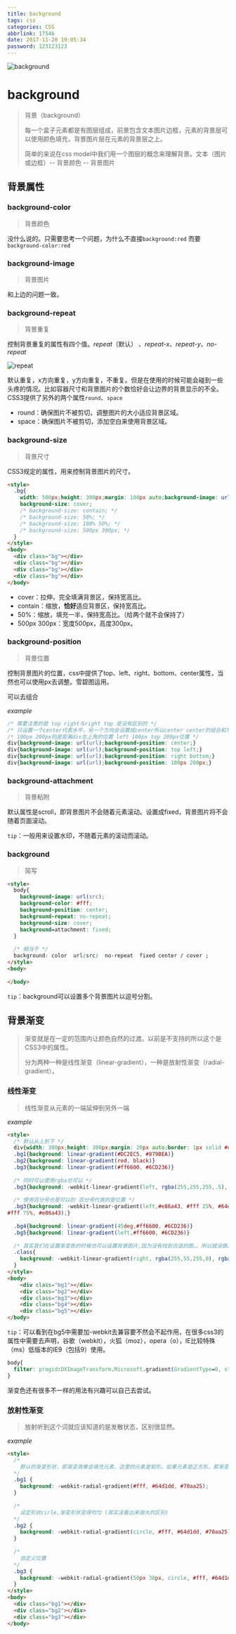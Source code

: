 ```yaml
---
title: background
tags: css
categories: CSS
abbrlink: 17546
date: 2017-11-20 19:05:34
password: 123123123
---
```


![background](http://www.wzsky.net/img2015/uploadimg/20150902/10060221.jpg)

<!-- more -->



# background

> 背景（background）
>
> 每一个盒子元素都是有图层组成，前景包含文本图片边框，元素的背景层可以使用颜色填充，背景图片层在元素的背景层之上。
>
> 简单的来说在css model中我们用一个图层的概念来理解背景。文本（图片或边框）-- 背景颜色 -- 背景图片



## 背景属性

### background-color

> 背景颜色

没什么说的。只需要思考一个问题，为什么不直接`background:red` 而要 `background-color:red`



### background-image

> 背景图片

和上边的问题一致。



### background-repeat

> 背景重复

控制背景重复的属性有四个值。*repeat*（默认） 、*repeat-x*、*repeat-y*、*no-repeat* 

![repeat](/img/css/bg-repeat.png)

默认重复，x方向重复，y方向重复，不重复。但是在使用的时候可能会碰到一些头疼的情况。比如容器尺寸和背景图片的个数恰好会让边界的背景显示的不全。CSS3提供了另外的两个属性`round`、`space`

* round：确保图片不被剪切，调整图片的大小适应背景区域。
* space：确保图片不被剪切，添加空白来使用背景区域。





### background-size

> 背景尺寸

CSS3规定的属性，用来控制背景图片的尺寸。

```html
<style>
  .bg{
    width: 500px;height: 300px;margin: 100px auto;background-image: url(xxx.jpg);
    background-size: cover;
    /* background-size: contain; */
    /* background-size: 50%; */
    /* background-size: 100% 50%; */
    /* background-size: 500px 300px; */
  }
</style>
<body>
  <div class="bg"></div>
  <div class="bg"></div>
  <div class="bg"></div>
  <div class="bg"></div>
</body>
```

* cover：拉伸，完全填满背景区，保持宽高比。
* contain：缩放，**恰好**适应背景区，保持宽高比。
* 50%：缩放，填充一半，保持宽高比。（给两个就不会保持了）
* 500px 300px：宽度500px，高度300px。





### background-position

> 背景位置

控制背景图片的位置，css中提供了top、left、right、bottom、center属性，当然也可以使用px去调整。雪碧图运用。

可以去组合

*example* 

```css
/* 需要注意的是 top right与right top 是没有区别的 */
/* 只设置一个center代表水平，另一个方向会设置成center所以center center的组合和写一个center是一样的 */
/* 100px 200px则是距离div左上角的位置 left 100px top 200px位置 */
div{background-image: url(url);background-position: center;}
div{background-image: url(url);background-position: top left;}
div{background-image: url(url);background-position: right bottom;}
div{background-image: url(url);background-position: 100px 200px;}
```





### background-attachment

> 背景粘附

默认属性是scroll，即背景图片不会随着元素滚动。设置成fixed，背景图片将不会随着页面滚动。

`tip`：一般用来设置水印，不随着元素的滚动而滚动。



### background

> 简写

```html
<style>
  body{
    background-image: url(src);
    background-color: #fff;
    background-position: center;
    background-repeat: no-repeat;
    background-size: cover;
    background=attachment: fixed;
  }
  
  /* 相当于 */
  background: color  url(src)  no-repeat  fixed center / cover ;
</style>
<body>
  
</body>
```

`tip`：background可以设置多个背景图片以逗号分割。



## 背景渐变

> 渐变就是在一定的范围内让颜色自然的过渡。以前是不支持的所以这个是CSS3中的属性。
>
> 分为两种一种是线性渐变（linear-gradient），一种是放射性渐变（radial-gradient）。



### 线性渐变

> 线性渐变从元素的一端延伸到另外一端

*example*

```html
<style>
  /* 默认从上到下 */
  div{width: 300px;height: 300px;margin: 20px auto;border: 1px solid #ddd;}
  .bg1{background: linear-gradient(#DC2EC5, #879BEA)}
  .bg2{background: linear-gradient(red, black)}
  .bg3{background: linear-gradient(#ff6600, #6CD236)}
  
  /* 同时可以使用rgba也可以 */
  .bg3{background: -webkit-linear-gradient(left, rgba(255,255,255,.5), rgba(100,200,150,.5))}
  
  /* 使用百分号也是可以的 百分号代表的是位置 */
  .bg3{background: -webkit-linear-gradient(left,#e86a43, #fff 25%, #64d1dd 25%, #64d1dd 75%,
#fff 75%, #e86a43);}
  
  .bg4{background: linear-gradient(45deg,#ff6600, #6CD236)}
  .bg5{background: linear-gradient(left,#ff6600, #6CD236)}
  
  /* 其实我们在设置渐变色的时候也可以设置背景图片,因为没有找到合适的图。。所以就没做出好看的 */
  .class{
    background: -webkit-linear-gradient(right, rgba(255,55,255,0), rgba(255,255,255,1)),url(src) right top no-repeat;
  }
</style>
<body>
    <div class="bg1"></div>
    <div class="bg2"></div>
    <div class="bg3"></div>
  	<div class="bg4"></div>
  	<div class="bg5"></div>
</body>
```



`tip`：可以看到在bg5中需要加-webkit去兼容要不然会不起作用，在很多css3的属性中需要去声明，谷歌（webkit），火狐（moz），opera（o），IE比较特殊（ms）低版本的IE9（包括9）使用。

```css
body{
  filter: progid:DXImageTransform.Microsoft.gradient(GradientType=0, startColorstr=#fff000, endColorstr=#333333);
}
```

渐变色还有很多不一样的用法有兴趣可以自己去尝试。





### 放射性渐变

> 放射听到这个词就应该知道的是发散状态，区别很显然。

*example*

```html
<style>
  /* 
  	默认的渐变形状，即渐变效果会填充元素，这里的元素是矩形。如果元素是正方形，那渐变就是圆形。 
  */
  .bg1 {
    background: -webkit-radial-gradient(#fff, #64d1dd, #70aa25);
  }
  
  /* 
  	设定形状cirle,渐变形状变得均匀 (其实没看出来很大的区别)
  */
  .bg2 {
    background: -webkit-radial-gradient(circle, #fff, #64d1dd, #70aa25);
  }
  
  /*
  	自定义位置
  */
  .bg3 {
    background: -webkit-radial-gradient(50px 30px, circle, #fff, #64d1dd, #4947ba);
  }
</style>
<body>
  <div class="bg1"></div>
  <div class="bg2"></div>
  <div class="bg3"></div>
</body>
```



